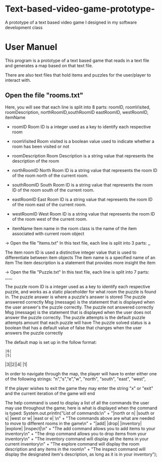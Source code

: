 # Text-based-video-game-prototype-
A prototype of a text based video game I designed in my software development class 

# User Manuel

This program is a prototype of a text based game that
reads in a text file and generates a map based on that text file.

There are also text files that hold items and puzzles for the user/player to interact with.

## Open the file "rooms.txt"

Here, you will see that each line is split into 8 parts:
roomID, roomVisited, roomDescription,
northRoomID,southRoomID eastRoomID,
westRoomID, itemName

- roomID
Room ID is a integer  used as a key to identify each respective room

- roomVisited
Room visited is a boolean value used to indicate whether a room has been visited or not

- roomDescription
Room Description is a string value that represents the description of the room

- northRoomID
North Room ID is a string value that represents the room ID of the room north of the current room.

- southRoomID
South Room ID is a string value that represents the room ID of the room south of the current room.

- eastRoomID
East Room ID is a string value that represents the room ID of the room east of the current room.

- westRoomID
West Room ID is a string value that represents the room ID of the room west of the current room.

- itemName
Item name in the room class is the name of the item associated with current room object

-> Open the file "Items.txt"
In this text file, each line is split into 3 parts:
<itemRoomID>,<itemName>,<itemDescription>

<itemRoomID>
The item room ID is used a distinctive integer value that is used to differentiate between item objects

<itemName>
The item name is a specified name of an item

<itemDescription>
The item description is a statement that provides more insight the item

-> Open the file "Puzzle.txt"
In this text file, each line is split into 7 parts:
<puzzleRoomID>,<puzzleDescription>,<puzzleAnswer>,<puzzleAnsweredCorrectlyMsg>,<puzzleNotAnsweredCorrectlyMsg>,<puzzleAttempts>,<puzzleSolvedStatus>

<puzzleRoomID>
The puzzle room ID is a integer used as a key to identify each respective puzzle, and works as a static placeholder
for what room the puzzle is found in.

<puzzleAnswer>
The puzzle answer is where a puzzle's answer is stored

<puzzleAnsweredCorrectlyMsg>
The puzzle answered correctly Msg (message) is the statement that is displayed when the user answer's the puzzle correctly.

<puzzleNotAnsweredCorrectlyMsg>
The puzzle not answered correctly Msg (message) is the statement that is displayed when the user does not answer
 the puzzle correctly.

<puzzleAttempts>
The puzzle attempts is the default puzzle attempts amount that each puzzle will have

<puzzleSolvedStatus>
The puzzle solved status is a boolean that has a default value of false that changes when the user answers the puzzle correctly



The default map is set up in the follow format:

	|6|
	|5|
 |3||2||4|
	|1|
     

In order to navigate through the map, the player will have to enter either one of the following strings:
"n","s","e","w", "north", "south", "east", "west",

If the player wishes to exit the game they may enter the string "x" or "exit" and the current iteration of the game will end

The help command is used to display a list of all the commands the user may use throughout the game; here is what is
displayed when the command is typed:
        System.out.println("List of commands:\n" +
                "|north or n| |south or s| |west or w| |east or e| \n" +
                "The commands above are what are needed to move to different rooms in the game\n" +
                "|add| |drop| |inventory| |explore| |inspect|\n" +
                "The add command allows you to add items to your inventory\n" +
                "The drop command allows you to drop items from your inventory\n" +
                "The inventory command will display all the items in your current inventory\n" +
                "The explore command will display the room description and any items in the room\n" +
                "The inspect command will display the designated item's description, as long as it is in your inventory");

			    
